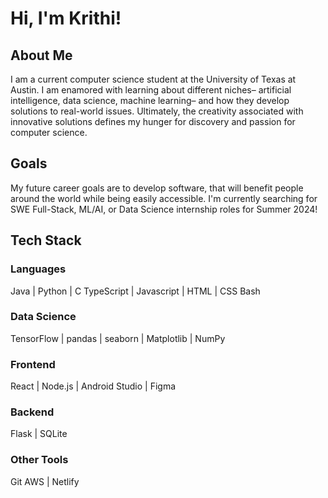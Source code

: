# Hi, I'm Krithi!

## About Me
I am a current computer science student at the University of Texas at Austin. I am enamored with learning about different niches– artificial intelligence, data science, machine learning– and how they develop solutions to real-world issues. Ultimately, the creativity associated with innovative solutions defines my hunger for discovery and passion for computer science.

## Goals
 My future career goals are to develop software, that will benefit people around the world while being easily accessible. I'm currently searching for SWE Full-Stack, ML/AI, or Data Science internship roles for Summer 2024!

## Tech Stack
### Languages
Java | Python | C
TypeScript | Javascript | HTML | CSS
Bash
### Data Science
TensorFlow | pandas | seaborn | Matplotlib | NumPy
### Frontend
React | Node.js | Android Studio | Figma
### Backend
Flask | SQLite
### Other Tools
Git
AWS | Netlify

<!--
**krisub/krisub** is a ✨ _special_ ✨ repository because its `README.md` (this file) appears on your GitHub profile.

Here are some ideas to get you started:

- 🔭 I’m currently working on ...
- 🌱 I’m currently learning ...
- 👯 I’m looking to collaborate on ...
- 🤔 I’m looking for help with ...
- 💬 Ask me about ...t
- 📫 How to reach me: ...
- 😄 Pronouns: ...
- ⚡ Fun fact: ...
-->
